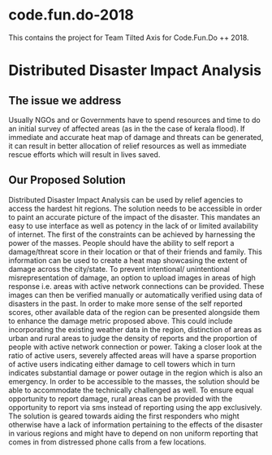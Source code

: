 # code.fun.do-2018
This contains the project for Team Tilted Axis for Code.Fun.Do ++ 2018.
# Distributed Disaster Impact Analysis
## The issue we address
Usually NGOs and or Governments have to spend resources and time to do an initial survey of affected areas (as in the the case of kerala flood). If immediate and accurate heat map of damage and threats can be generated, it can result in better allocation of relief resources as well as immediate rescue efforts which will result in lives saved.
## Our Proposed Solution
Distributed Disaster Impact Analysis can be used by relief agencies to access the hardest hit regions. The solution needs to be accessible in order to paint an accurate picture of the impact of the disaster. This mandates an easy to use interface as well as potency in the lack of or limited availability of internet. The first of the constraints can be achieved by harnessing the power of the masses. People should have the ability to self report a damage/threat score in their location or that of their friends and family. This information can be used to create a heat map showcasing the extent of damage across the city/state. To prevent intentional/ unintentional misrepresentation of damage, an option to upload images in areas of high response i.e. areas with active network connections can be provided. These images can then be verified manually or automatically verified using data of disasters in the past. 
In order to make more sense of the self reported scores, other available data of the region can be presented alongside them to enhance the damage metric proposed above. This could include incorporating the existing weather data in the region, distinction of areas as urban and rural areas to judge the density of reports and the proportion of people with active network connection or power. Taking a closer look at the ratio of active users, severely affected areas will have a sparse proportion of active users indicating either damage to cell towers which in turn indicates substantial damage or power outage in the region which is also an emergency. 
In order to be accessible to the masses, the solution should be able to accommodate the technically challenged as well. To ensure equal opportunity to report damage, rural areas can be provided with the opportunity to report via sms instead of reporting using the app exclusively. 
The solution is geared towards aiding the first responders who might otherwise have a lack of information pertaining to the effects of the disaster in various regions and might have to depend on non uniform reporting that comes in from distressed phone calls from a few locations. 
